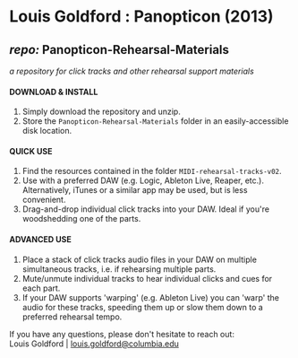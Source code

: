 # Louis Goldford : Panopticon (2013)  
## _repo:_ Panopticon-Rehearsal-Materials 
_a repository for click tracks and other rehearsal support materials_

#### DOWNLOAD & INSTALL 
1. Simply download the repository and unzip.  
2. Store the `Panopticon-Rehearsal-Materials` folder in an easily-accessible disk location.  

#### QUICK USE
1. Find the resources contained in the folder `MIDI-rehearsal-tracks-v02`.  
2. Use with a preferred DAW (e.g. Logic, Ableton Live, Reaper, etc.). Alternatively, iTunes or a similar app may be used, but is less convenient.  
3. Drag-and-drop individual click tracks into your DAW. Ideal if you're woodshedding one of the parts.  

#### ADVANCED USE
1. Place a stack of click tracks audio files in your DAW on multiple simultaneous tracks, i.e. if rehearsing multiple parts.  
2. Mute/unmute individual tracks to hear individual clicks and cues for each part.  
3. If your DAW supports 'warping' (e.g. Ableton Live) you can 'warp' the audio for these tracks, speeding them up or slow them down to a preferred rehearsal tempo.  

If you have any questions, please don't hesitate to reach out:  
Louis Goldford | louis.goldford@columbia.edu  
